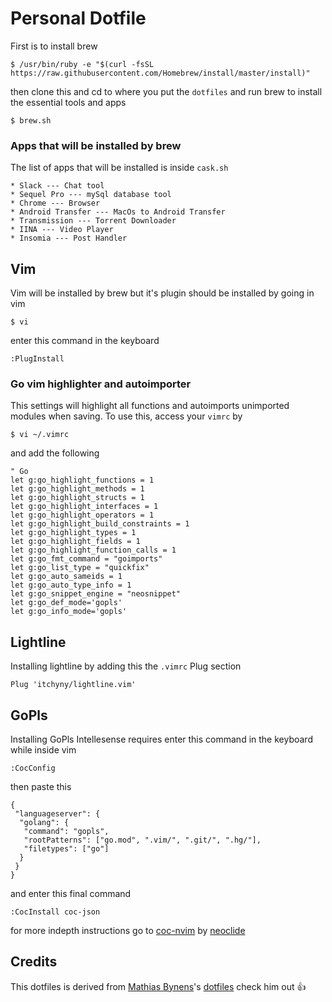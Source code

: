 # Personal Dotfile

First is to install brew

```Shell
$ /usr/bin/ruby -e "$(curl -fsSL https://raw.githubusercontent.com/Homebrew/install/master/install)"
```

then clone this and cd to where you put the `dotfiles` and run brew to install the essential tools and apps

```Shell
$ brew.sh
```

### Apps that will be installed by brew

The list of apps that will be installed is inside `cask.sh`

```
* Slack --- Chat tool
* Sequel Pro --- mySql database tool
* Chrome --- Browser
* Android Transfer --- MacOs to Android Transfer
* Transmission --- Torrent Downloader
* IINA --- Video Player
* Insomia --- Post Handler
```

## Vim

Vim will be installed by brew but it's plugin should be installed by going in vim

```Shell
$ vi
```

enter this command in the keyboard

```Shell
:PlugInstall
```

### Go vim highlighter and autoimporter

This settings will highlight all functions and autoimports unimported modules when saving. To use this, access your `vimrc` by

```Shell
$ vi ~/.vimrc
```

and add the following

```Vim script
" Go
let g:go_highlight_functions = 1
let g:go_highlight_methods = 1
let g:go_highlight_structs = 1
let g:go_highlight_interfaces = 1
let g:go_highlight_operators = 1
let g:go_highlight_build_constraints = 1
let g:go_highlight_types = 1
let g:go_highlight_fields = 1
let g:go_highlight_function_calls = 1
let g:go_fmt_command = "goimports"
let g:go_list_type = "quickfix"
let g:go_auto_sameids = 1
let g:go_auto_type_info = 1
let g:go_snippet_engine = "neosnippet"
let g:go_def_mode='gopls'
let g:go_info_mode='gopls'

```

## Lightline

Installing lightline by adding this the `.vimrc` Plug section

```
Plug 'itchyny/lightline.vim'
```



## GoPls

Installing GoPls Intellesense requires enter this command in the keyboard while inside vim

```Shell
:CocConfig
```

then paste this

```Vim script
{
 "languageserver": {
  "golang": {
   "command": "gopls",
   "rootPatterns": ["go.mod", ".vim/", ".git/", ".hg/"],
   "filetypes": ["go"]
  }
 }
}
```

and enter this final command

```Shell
:CocInstall coc-json
```

for more indepth instructions go to [coc-nvim](https://github.com/neoclide/coc.nvim/wiki/Language-servers#go) by [neoclide](https://github.com/neoclide)

## Credits

This dotfiles is derived from [Mathias Bynens](https://github.com/mathiasbynens)'s [dotfiles](https://github.com/mathiasbynens/dotfiles) check him out :+1:
